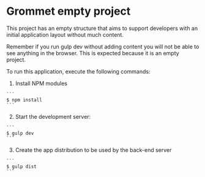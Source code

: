 # Grommet empty project

This project has an empty structure that aims to support developers with an
initial application layout without much content.

Remember if you run gulp dev without adding content you will not be able to see
anything in the browser. This is expected because it is an empty project.

To run this application, execute the following commands:

  1. Install NPM modules

    ```
    $ npm install
    ```

  2. Start the development server:

    ```
    $ gulp dev
    ```

  3. Create the app distribution to be used by the back-end server

    ```
    $ gulp dist
    ```
